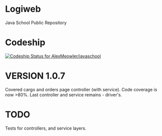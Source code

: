 # Logiweb
Java School Public Repository

# Codeship
[![Codeship Status for AlexMeowler/javaschool](https://app.codeship.com/projects/ae9cc548-5107-43bc-a4c0-60ee813c0211/status?branch=main)](https://app.codeship.com/projects/423888)

# VERSION 1.0.7

Covered cargo and orders page controller (with service). Code coverage is now >80%. Last controller and service remains - driver's.

# TODO

Tests for controllers, and service layers.